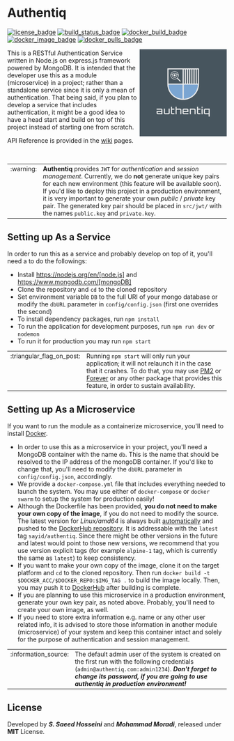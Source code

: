 # Authentiq
[![license_badge](https://img.shields.io/github/license/SayidHosseini/authentiq.svg)](https://github.com/SayidHosseini/authentiq/blob/master/LICENSE)
[![build_status_badge](https://img.shields.io/docker/cloud/build/sayid/authentiq.svg)](https://hub.docker.com/r/sayid/authentiq/)
[![docker_build_badge](https://img.shields.io/docker/cloud/automated/sayid/authentiq.svg)](https://hub.docker.com/r/sayid/authentiq/)
[![docker_image_badge](https://images.microbadger.com/badges/image/sayid/authentiq.svg)](https://hub.docker.com/r/sayid/authentiq/)
[![docker_pulls_badge](https://img.shields.io/docker/pulls/sayid/authentiq.svg)](https://hub.docker.com/r/sayid/authentiq/)

<img width="200px" src="https://github.com/SayidHosseini/AuthenticationService/blob/master/logo.png" align="right" />

This is a RESTful Authentication Service written in Node.js on express.js framework powered by MongoDB. It is intended that the developer use this as a module (microservice) in a project; rather than a standalone service since it is only a mean of authentication. That being said, if you plan to develop a service that includes authentication, it might be a good idea to have a head start and build on top of this project instead of starting one from scratch.

API Reference is provided in the [wiki](https://github.com/SayidHosseini/authentiq/wiki) pages.

<br/>
<table>
      <tr><td valign="baseline"> :warning: </td><td> <strong>Authentiq</strong> provides <code>JWT</code> for <em>authentication</em> and <em>session management</em>. Currently, we do <strong>not</strong> generate unique key pairs for each new environment (this feature will be available soon). If you'd like to deploy this project in a production environment, it is very important to generate your own <em>public</em> / <em>private</em> key pair. The generated key pair should be placed in <code>src/jwt/</code> with the names <code>public.key</code> and <code>private.key</code>. </td></tr>
</table>


## Setting up As a Service
In order to run this as a service and probably develop on top of it, you'll need a to do the followings:

* Install https://nodejs.org/en/[node.js] and https://www.mongodb.com/[mongoDB]
* Clone the repository and `cd` to the cloned repository
* Set environment variable `DB` to the full URI of your mongo database or modify the `dbURL` parameter in `config/config.json` (first one overrides the second)
* To install dependency packages, run `npm install`
* To run the application for development purposes, run `npm run dev` or `nodemon`
* To run it for production you may run `npm start`

<table>
    <td valign="baseline">:triangular_flag_on_post:</td>
    <td>Running <code>npm start</code> will only run your application; it will not relaunch it in the case that it crashes. To do that, you may use <a href="https://www.npmjs.com/package/pm2">PM2</a> or <a href="https://www.npmjs.com/package/forever">Forever</a> or any other package that provides this feature, in order to sustain availability.</td>
</table>

## Setting up As a Microservice
If you want to run the module as a containerize microservice, you'll need to install [Docker](https://www.docker.com).

* In order to use this as a microservice in your project, you'll need a MongoDB container with the name `db`. This is the name that should be resolved to the IP address of the mongoDB container. If you'd like to change that, you'll need to modify the `dbURL` parameter in `config/config.json`, accordingly. 
* We provide a `docker-compose.yml` file that includes everything needed to launch the system. You may use either of `docker-compose` or `docker swarm` to setup the system for production easily! 
* Although the Dockerfile has been provided, **you do not need to make your own copy of the image**, if you do not need to modify the source. The latest version for *Linux/amd64* is always built [automatically](https://docs.docker.com/docker-hub/builds/) and pushed to the [DockerHub repository](https://hub.docker.com/r/sayid/authentiq). It is addressable with the `latest` tag `sayid/authentiq`. Since there might be other versions in the future and latest would point to those new versions, we recommend that you use version explicit tags (for example `alpine-1` tag, which is currently the same as `latest`) to keep consistency.
* If you want to make your own copy of the image, clone it on the target platform and `cd` to the cloned repository. Then run `docker build -t $DOCKER_ACC/$DOCKER_REPO:$IMG_TAG .` to build the image locally. Then, you may push it to [DockerHub](https://docs.docker.com/docker-hub/repos/) after building is complete.
* If you are planning to use this microservice in a production environment, generate your own key pair, as noted above. Probably, you'll need to create your own image, as well.
* If you need to store extra information e.g. name or any other user related info, it is advised to store those information in another module (microservice) of your system and keep this container intact and solely for the purpose of authentication and session management.

<table>
    <td valign="baseline">:information_source:</td>
    <td>The default admin user of the system is created on the first run with the following credentials (<code>admin@authentiq.com:admin1234</code>). <strong><em>Don't forget to change its password, if you are going to use authentiq in production environment!</em></strong></td>
</table>

## License
Developed by **_S. Saeed Hosseini_** and **_Mohammad Moradi_**, released under **MIT** License.
